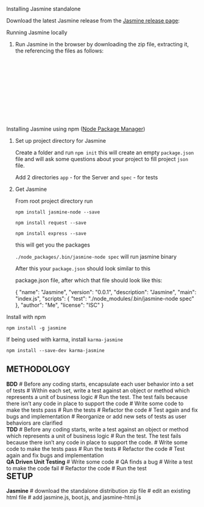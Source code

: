 Installing Jasmine standalone

Download the latest Jasmine release from the [Jasmine release page][1]: 


Running Jasmine locally

1. Run Jasmine in the browser by downloading the zip file, extracting it, the referencing the files as follows:

<pre>
<link rel="shortcut icon" type="image/png" href="jasmine/lib/jasmine-2.0.0/jasmine_favicon.png">

<link rel="stylesheet" type="text/css" href="jasmine/lib/jasmine-2.0.0/jasmine.css">

<script type="text/javascript" src="jasmine/lib/jasmine-2.0.0/jasmine.js"></script>

<script type="text/javascript" src="jasmine/lib/jasmine-2.0.0/jasmine-html.js"></script>

<script type="text/javascript" src="jasmine/lib/jasmine-2.0.0/boot.js"></script>
</pre>
     
Installing Jasmine using npm ([Node Package Manager][2])

1. Set up project directory for Jasmine
 
      Create a folder and run `npm init` this will create an empty `package.json` file and will ask some questions about your project to fill project `json` file.

   Add 2 directories `app` - for the Server and `spec` - for tests 

2. Get Jasmine

    From root project directory run  

    `npm install jasmine-node --save` 

    `npm install request --save`

    `npm install express --save`

    this will get you the packages 

    `./node_packages/.bin/jasmine-node spec` will run jasmine binary

    After this your `package.json` should look similar to this

   package.json file, after which that file should look like this:

  

      {
          "name": "Jasmine",
          "version": "0.0.1",
          "description": "Jasmine",
          "main": "index.js",
          "scripts": {
            "test": "./node_modules/.bin/jasmine-node spec"
          },
          "author": "Me",
          "license": "ISC"
        }



Install with npm

    npm install -g jasmine

If being used with karma, install `karma-jasmine`
    
    npm install --save-dev karma-jasmine


  [1]: https://github.com/jasmine/jasmine/releases

  [2]: https://www.npmjs.com/






<h2 style="clear:both;">METHODOLOGY</h2>
<div style="float:left;">
<b>BDD</b>
#   Before any coding starts, encapsulate each user behavior into a set of tests
#   Within each set, write a test against an object or method which represents a unit of business logic
#   Run the test. The test fails because there isn’t any code in place to support the code
#   Write some code to make the tests pass
#   Run the tests
#   Refactor the code
#   Test again and fix bugs and implementation
#   Reorganize or add new sets of tests as user behaviors are clarified
</div>

<div style="float:left;">
<b>TDD</b>                                                                  
#   Before any coding starts, write a test against an object or method which represents a unit of business logic
#   Run the test. The test fails because there isn’t any code in place to support the code.
#   Write some code to make the tests pass
#   Run the tests
#   Refactor the code
#   Test again and fix bugs and implementation
</div>

<div style="float:left;">
<b>QA Driven Unit Testing</b>                                                                  
#   Write some code
#   QA finds a bug
#   Write a test to make the code fail
#   Refactor the code
#   Run the test
</div>

<h2 style="clear:both;">SETUP</h2>
<div style="float:left;">
<b>Jasmine</b>                                                                  
# download the standalone distribution zip file                           
# edit an existing html file
# add jasmine.js, boot.js, and jasmine-html.js <script> tags
# add jasmine.css <link> tag
# add your source files as separate <script> tags
# add your spec files as separate <script> tags
# open the SpecRunner.html file to run your tests
# add source and spec <script> tags to add more tests
</div>

<div style="float:left">
<b>jQuery</b>
# download qunit.js and qunit.css
# edit an existing html file
# add #qunit and #qunit-fixture divs to a html file
# add qunit.js <script> tag
# add qunit.css <link> tag
# open the html file to run your tests
# use module() to add more tests
</div>

<h2 style="clear:both;">ARCHITECTURE</h2>
<div style="float:left;">
<b>Jasmine</b>                                                                  
# /test/lib/jasmine/jasmine.js
#    /test/lib/jasmine/jasmine.css
#    /test/lib/jasmine/jasmine-html.js
#    /test/lib/jasmine/boot.js
#    /test/src/foo.js
#    /test/spec/fooSpec.js
#    /test/SpecRunner.html
</div>

<div style="float:left;">
<b>QUnit</b>
#    /test/lib/qunit/qunit.css
#    /test/lib/qunit/qunit.js
#    /test/src/foo.js
#    /test/qunitrunner.html
</div>


<h2 style="clear:both;">Common Assertions</h2>
<div style="float:left;">
<b>Jasmine</b>
<pre>
toBeDefined
toBeTruthy
toBeFalsy
toThrow
toBe
toEqual
</pre>
</div>

<div style="float:left;">
<b>QUnit</b>
<pre>
ok
equal
notEqual
raises
deepEqual
strictEqual
</pre>
</div>

<div style="float:left;">
<b>Purpose</b>
<pre>
to test if something is not undefined
to test if two primitive values are equal
to test if two primitive values are not equal
to test if a callback throws an exception
to test if two objects are the same
to test if two primitive values are equal and the same type
</pre>
</div>


<h2 style="clear:both;">FEATURE COMPARISON</h2>
<div style="float:left;">
<b>Jasmine</b>
# Dependency injection via spies
## inject mock data from a call
## inject properties and functions
## overwrite a function for your test purposes
## fake AJAX
### andCallFake()
# custom assertions
## jasmine.addMatchers()
# Config API
## boot.js includes all public methods and global settings
# Logging API
## console.js includes logging methods
## console.log can be captured to emulate spy feature of Jasmine
# BDD assertions
## toMatch
## toBeDefined
## toBeUndefined
## toBeNull
## toContain
## toBeLessThan
## toBeGreaterThan
# Mock time
## jasmine.Clock.tick() can emulate time specific behaviors
# Type Assertions
## jasmine.any can emulate typeOf checks
# Spies
## spy can replace console.log to record method calls within a function
## spies can stub window method calls within a function
# Documentation
## The test file reads like documentation and describes everything the user can do
# Reporting
## jsApiReporter() receives a copy of spec results, and is used extract the data
</div>

<div style="float:left;">
<b>QUnit</b>
# Dependency injection via extend
## inject mock data from a call
# custom assertions
## QUnit.push( actual === expected, actual, expected, message );
# Config API
## JSON.stringify(QUnit.config) lists all configurable properties displayed on the toolbar
## QUnit.config.urlConfig.pop() removes each configurable property from the toolbar
## QUnit.init() is used for lazy load initialization of QUnit
## QUnit.config.reorder = false is used for showing tests in source order, not fail order
# Logging API
## QUnit.log = function log(details){console.log("Hi"+{"Actual":details.actual, "Expected":details.expected, "Source":details.source});}
# HTML fixtures 
## use #qunit-fixture to match the DOM tree your site actually contains
#DOM/JSON Data Dump
## QUnit.jsDump.parse() serializes DOM and JSON 
</div>

<h2 style="clear:both;">TRANSITION from console.log and global variables</h2>
<div style="float:left;">
<b>Traditional Development</b>
# Comments
# console.log
# window.location
# Date.now()
</div>

<div style="float:left;">
<b>TDD</b>                                                                  
# Behavior description
# spy
# stub
# mock Date
</div>


<h2 style="clear:both;">TEST FIRST DEVELOPMENT</h2>
<div style="float:left;">
<pre>

  module('foo', bar);

  function bar()
    {
    /* Move to before or setup step */
    var glob = "";
    var app = init(public_method);
    app.method = function(){
      /* move to spy */
      console.log(app.public_method());

      return app.public_method();
    }; 

     /* move to QUnit or Jasmine assert syntax equivalent */
    console.assert(app.method, true, "foo");

    /* Move to after or teardown step */
    app.on("destroy", function(){ var glob = app = undefined; })
    }
</pre>
</div>


<h2 style="clear:both;">TEST STRUCTURE</h2>
<div style="float:left;">
<b>Jasmine</b>
<pre>
describe('name',cb)

function pre()
  {
  myglobalvar = 'https://us.etrade.com';
  myglobalfn = Date();
  myglobalnamespace = mvstar;

  mvstar.init();  
  spyOn(mvstar, "public method");
  }

function post()
  {
  var myglobalvar = myglobalnamespace = myglobalfn = app = undefined;
  }

function cb()
  {
  beforeEach(pre);
  it('behavior', function()
    {
    app.method();
    expect(mvstar.init).toBeDefined();
    expect(mvstar.public_method).toHaveBeenCalled();
    }
  afterEach(post);
  }
</pre>
</div>

<div style="float:left;">
<b>QUnit</b>
<pre>
module('name',cb)

function pre()
  {
  var glob = ""
  var app = init();
  }

function post()
  {
  var glob = app = undefined;
  }

function cb()
  {
  setup(pre);
  test('behavior', function()
    {
    var foo = app.method();
    equal(foo, true);
    }
  teardown(post);
  }
</pre>

</div>

<h2 style="clear:both;">DEPENDENCY INJECTION IN TESTS VS CODE</h2>
* load the module
* inject a function pointer
* inject the controller/service and its dependencies into the function literal
* initialize the public properties
* call the public methods
* assert the boolean state of the return values (based on data type, equality, pattern, or truthiness)
* assert attempts to call methods of dependencies using spies
* replace session or network based data using mocks
* rerun using alternate public properties to access else branches
<div style="float:left;">
<b>Angular Mock</b>
<pre>
  myAppDev = angular.module('myAppDev', ['ngMockE2E']);
  test = angular.injector(['myAppDev']).get('$test');
  $httpBackend = angular.injector(['ngMock']).get('$httpBackend');
</pre>
</div>

<div style="float:left;">
<b>Angular Module</b>
<pre>
  myAppDev = angular.module('myAppDev');
  test = myAppDev.constant('test', ['$http',function($http){}]);
</pre>
</div>

<div style="clear:both;float:left;">
<b>Angular Mock</b>
<pre>
   module('trading');
    module('et.shared.neoServices');
    inject(snapshotServiceTest);
    
   function snapshotServiceTest(snapshotService)
      {
      var result = snapshotService;  
      expect(result).toBeDefined();
      expect(result.chartQuotes).toBeDefined();
      expect(result.chartURL).toBeDefined();
      expect(result.indexQuote).toBeDefined();
      expect(result.symbolQuote).toBeDefined();
      }
</pre>
</div>

<div style="float:left;">
<b>Angular Module</b>
<pre>
'use strict';

function snapshotService($q, $http, neoresource, $filter, chartFilter)
  {
  var api = {
    chartQuotes: chartQuotes,
    indexQuote: indexQuote,
    symbolQuote: symbolQuote,
    chartURL: chartURL
    };
  return api;
  }

angular.module('trading', ['et.shared.neoServices']) /* app.js */
angular.module('trading').factory('snapshotService', snapshotService);
</pre>
</div>

<h2 style="clear:both;">MODULAR TESTS</h2>
<div style="float:left;">
<b>Jasmine</b>                                                                  
<pre>
/*
describe() maps the plain English behavior to the test code

it() defines the user behavior and the implementation

beforeEach() adds dependencies into the global scope before the test

spyOn() acts as an interceptor to override method calls

toHaveBeenCalled() asserts whether the methods have executed

toHaveBeenCalledWith() asserts whether the method signature is correct

afterEach() removes dependencies from the global scope after the test

spyOn also acts as stub to replace host objects
 angular.module(['ng'], function($provide) { $provide.value('$window', {location: jasmine.createSpy('location') } ) } )
*/

describe("when a song is playing, we can toggle between play and pause", function() { 
    beforeEach(function() { 
        player.play(song); 
    }); 
    it("should pause the song", function() { 
        spyOn( player, "pause" ); // define the spy 
        player.togglePlay( song ); 
        expect( player.pause ).toHaveBeenCalled(); 
        expect( player.pause ).toHaveBeenCalledWith( ); 
        }); 
        it("should play the song", function() { 
            spyOn( player, "play" ); // define the spy 
            player.pause(); // just called here to set up our test to play the song next. 
            player.togglePlay( song ); 
            expect( player.play ).toHaveBeenCalled(); 
            expect( player.play ).toHaveBeenCalledWith( song ); 
         }); 
</pre>
</div>

<div style="float:left">
<b>QUnit</b>
<pre>
/*
module() groups tests into a namespace 

test() namespaces the test and its implementation

setup() adds dependencies into the global scope before the test

teardown() removes dependencies from the global scope after the test
*/

module("jQuery#enumerate");
 
test("chainable", 1, function() {
  var items = $("#qunit-fixture li");
  strictEqual(items.enumerate(), items, "should be chaninable");
});
 
test("no args passed", 3, function() {
  var items = $("#qunit-fixture li").enumerate();
  equal(items.eq(0).text(), "1. foo", "first item should have index 1");
  equal(items.eq(1).text(), "2. bar", "second item should have index 2");
  equal(items.eq(2).text(), "3. baz", "third item should have index 3");
});
 
test("0 passed", 3, function() {
  var items = $("#qunit-fixture li").enumerate(0);
  equal(items.eq(0).text(), "0. foo", "first item should have index 0");
  equal(items.eq(1).text(), "1. bar", "second item should have index 1");
  equal(items.eq(2).text(), "2. baz", "third item should have index 2");
});
 
</pre>
</div>

<h2 style="clear:both;">AJAX TESTING</h2>
<div style="float:left;">
<b>Jasmine</b>                                                                  
<pre>
/*
waits(time) stops code execution for a specified interval

runs(function) resumes execution at the end of the callback

waitsFor( function, msg, maxTimeOUt ) calls its function repeatedly until it returns true, so beware

expect() defines the comparison which should be true at the end
*/

//Simulates an async function by waiting until it has been called 50 times. 
var globalCounter = 0; 
var pingCounter = 0 
function returnAfterWait( ){ 
    pingCounter++; 
    if ( pingCounter == 50 ){ 
        globalCounter++; 
        return true; 
    }                         
}                             
describe('This is an async test', function(){ 
    //this test waits 500 ms before testing the results 
    it('should test async with timer', function(){ 
        var counter = 0; 
        runs( function(){ 
            setTimeout( function(){ counter++; }, 500 ); 
        }) 
        waits( 505 ); 
        runs( function(){ 
            expect(counter).toEqual( 1 ); 
        }) 
    }); 
    /* 
        This test waits to continue until 
        returnAfterWait() returns true 
    */ 
    it('should test async with a return', function(){ 
        var counter = 0; 
        waitsFor( function() { 
            return returnAfterWait(); },'this is the async message', 5000 ); 
        runs( function(){ expect(globalCounter).toEqual( 1 ); }) 
    }); 
});
</pre>
</div>

<div style="float:left">
<b>QUnit</b>
<pre>
/*
asyncTest() is a syntatic sugar forr Test( fn{stop()...start()} )

start() resumes execution at the end of the callback

expect() defines the number of assertions we should be triggered once start() is called
*/
    asyncTest("async3", function() {
        expect(1);
        $.getJSON("resource", function(result) {
            deepEqual(result, {
                status: "ok"
            });
            start();
        });
    });
</pre>
</div>

<h2 style="clear:both;">REFERENCES</h2>
<div style="float:left;">
[http://ditwebdev1w204m7.etrade.com/psweatte/qunit/qunit_builder.html QUnit Builder (Internal)]

[http://msdn.microsoft.com/en-us/magazine/gg490346.aspx BDD Primer]

[http://www.slideshare.net/tasanakorn/javascript-testdriven-development-tdd-with-qunit TDD with QUnit]

[http://benalman.com/talks/unit-testing-qunit.html Unit Testing with QUnit]

[https://www.adobe.com/devnet/html5/articles/unit-test-javascript-applications-with-jasmine.html Unit test JavaScript applications with Jasmine ]

[http://www.slideshare.net/larsthorup/advanced-jasmine Advanced Jasmine]

[http://stackoverflow.com/q/21766034/1113772 Jasmine with PhantomJS]

[http://www.devmynd.com/blog/2014-1-ember-js-testing-with-jasmine Ember.js Testing with Jasmine]

[https://gist.github.com/rjackson/6269405 Basic Ember.js Test Setup with QUnit]

[http://josephchapman.com/post/jasmine-mocks-and-spies/ Jasmine Mocks and Spies]

[http://pivotallabs.com/testing-javascript-promises/ Testing JavaScript Promises]

[http://www.slideshare.net/emwendelin/test-your-javascript Test your JavaScript]

[http://msdn.microsoft.com/en-us/library/hh404088.aspx Unit Testing Web Applications]

[https://github.com/larrymyers/jasmine-reporters Jasmine Reporters Plugin with JUnitXMLReporter]

[https://github.com/jquery/qunit-reporter-junit QUnit JUnit Reporter Plugin]

[https://github.com/devongovett/qunit-cli QUnit CLI NodeJS Plugin]

[https://github.com/gregjsmith/ng-demo-stack Ng Demo Stack:Angular + Browserify + QUnit + Sinon and Phantom]

[http://pivotallabs.com/jasmine-2-0-add-ons/ Jasmine 2.0 and Add-Ons]

[https://github.com/jquery/jquery-simulate jQuery Simulate]

</div>



**References**

* https://sites.google.com/site/unclebobconsultingllc/ant-jspc-and-other-horrors
https://ant.apache.org/manual/api/org/apache/tools/ant/taskdefs/optional/jsp/JspC.html

* https://ant.apache.org/manual/api/org/apache/tools/ant/taskdefs/optional/jsp/JspC.html

* https://stackoverflow.com/questions/2425721/unit-testing-datetime-now

* https://github.com/facebook/react/blob/94f44aeba72eacb04443974c2c6c91a050d61b1c/fixtures/dom/src/components/fixtures/date-inputs/index.js

* https://medium.com/@skidding/testing-react-components-30516bc6a1b3

* https://dev.to/elaziziyoussouf/tools-you-need-to-use-in-your-react-components-development--13a7

https://blog.benestudio.co/test-driven-react-js-development-react-js-unit-testing-with-enzyme-and-jest-366190741169

https://medium.com/selleo/testing-react-components-best-practices-2f77ac302d12

* https://github.com/tb/redux/tree/react-testing/examples/todomvc/src/components/__tests__

* https://medium.com/@eric_lum/cheatsheet-to-jest-testing-in-javascript-c4415b56cacb

* https://medium.com/@koba04/testing-react-components-with-react-test-renderer-b4df590d0320